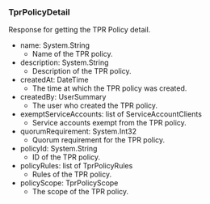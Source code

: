 ### TprPolicyDetail
Response for getting the TPR Policy detail.

- name: System.String
  - Name of the TPR policy.
- description: System.String
  - Description of the TPR policy.
- createdAt: DateTime
  - The time at which the TPR policy was created.
- createdBy: UserSummary
  - The user who created the TPR policy.
- exemptServiceAccounts: list of ServiceAccountClients
  - Service accounts exempt from the TPR policy.
- quorumRequirement: System.Int32
  - Quorum requirement for the TPR policy.
- policyId: System.String
  - ID of the TPR policy.
- policyRules: list of TprPolicyRules
  - Rules of the TPR policy.
- policyScope: TprPolicyScope
  - The scope of the TPR policy.
